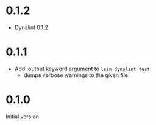 # 0.1.2

- Dynalint 0.1.2

# 0.1.1

- Add :output keyword argument to `lein dynalint test`
  - dumps verbose warnings to the given file

# 0.1.0

Initial version
